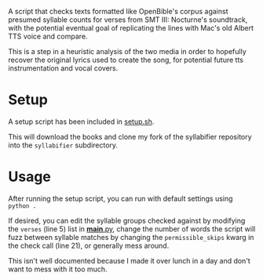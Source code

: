A script that checks texts formatted like OpenBible's corpus against presumed syllable counts for verses from 
SMT III: Nocturne's soundtrack, with the potential eventual goal of replicating the lines with Mac's old
Albert TTS voice and compare.

This is a step in a heuristic analysis of the two media in order to hopefully recover the original lyrics used
to create the song, for potential future tts instrumentation and vocal covers.

# Setup
A setup script has been included in [setup.sh](setup.sh).

This will download the books and clone my fork of the syllabifier repository into the `syllabifier` subdirectory.

# Usage
After running the setup script, you can run with default settings using `python .`

If desired, you can edit the syllable groups checked against by modifying the `verses` (line 5) list in 
[__main__.py](__main__.py), change the number of words the script will fuzz between syllable matches by 
changing the `permissible_skips` kwarg in the check call (line 21), or generally mess around.

This isn't well documented because I made it over lunch in a day and don't want to mess with it too much.